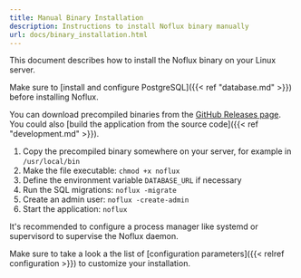 ```yaml
---
title: Manual Binary Installation
description: Instructions to install Noflux binary manually
url: docs/binary_installation.html
---
```


This document describes how to install the Noflux binary on your Linux server.

Make sure to [install and configure PostgreSQL]({{< ref "database.md" >}}) before installing Noflux.

You can download precompiled binaries from the [GitHub Releases page](https://github.com/fiatjaf/noflux/releases). You could also [build the application from the source code]({{< ref "development.md" >}}).

1. Copy the precompiled binary somewhere on your server, for example in `/usr/local/bin`
2. Make the file executable: `chmod +x noflux`
3. Define the environment variable `DATABASE_URL` if necessary
4. Run the SQL migrations: `noflux -migrate`
5. Create an admin user: `noflux -create-admin`
6. Start the application: `noflux`

<p class="info">
It's recommended to configure a process manager like systemd or supervisord to supervise the Noflux daemon.
</p>

Make sure to take a look a the list of [configuration parameters]({{< relref configuration >}}) to customize your installation.
